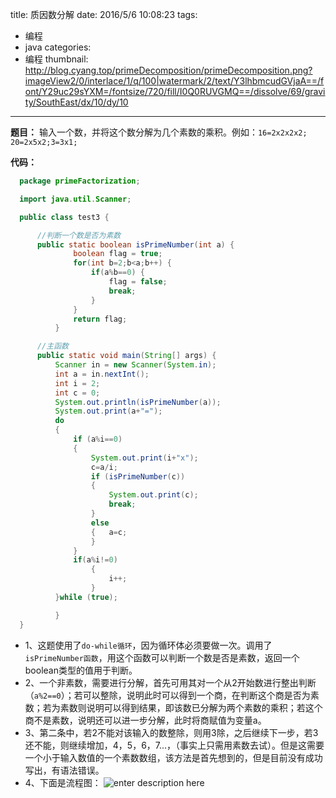 title: 质因数分解
date: 2016/5/6 10:08:23
tags:
- 编程
- java
categories:
- 编程
thumbnail: http://blog.cyang.top/primeDecomposition/primeDecomposition.png?imageView2/0/interlace/1/q/100|watermark/2/text/Y3lhbmcudGVjaA==/font/Y29uc29sYXM=/fontsize/720/fill/I0Q0RUVGMQ==/dissolve/69/gravity/SouthEast/dx/10/dy/10
---

**题目：** 输入一个数，并将这个数分解为几个素数的乘积。例如：`16=2x2x2x2; 20=2x5x2;3=3x1;`

<!-- more -->

**代码：**
```java
  package primeFactorization;

  import java.util.Scanner;

  public class test3 {

      //判断一个数是否为素数
      public static boolean isPrimeNumber(int a) {
              boolean flag = true;
              for(int b=2;b<a;b++) {
                  if(a%b==0) {
                      flag = false;
                      break;
                  }
              }
              return flag;
          }

      //主函数
      public static void main(String[] args) {
          Scanner in = new Scanner(System.in);
          int a = in.nextInt();
          int i = 2;
          int c = 0;
          System.out.println(isPrimeNumber(a));
          System.out.print(a+"=");
          do
          {
              if (a%i==0)
              {
                  System.out.print(i+"x");
                  c=a/i;
                  if (isPrimeNumber(c))
                  {
                      System.out.print(c);
                      break;
                  }
                  else
                  {   a=c;
                  }
              }
              if(a%i!=0)
                  {
                      i++;
                  }
          }while (true);

          }
  }
```

+ 1、这题使用了`do-while循环`，因为循环体必须要做一次。调用了`isPrimeNumber函数`，用这个函数可以判断一个数是否是素数，返回一个boolean类型的值用于判断。
+ 2、一个非素数，需要进行分解，首先可用其对一个从2开始数进行整出判断（`a%2==0`）；若可以整除，说明此时可以得到一个商，在判断这个商是否为素数；若为素数则说明可以得到结果，即该数已分解为两个素数的乘积；若这个商不是素数，说明还可以进一步分解，此时将商赋值为变量a。
+ 3、第二条中，若2不能对该输入的数整除，则用3除，之后继续下一步，若3还不能，则继续增加，4，5，6，7...，（事实上只需用素数去试）。但是这需要一个小于输入数值的一个素数数组，该方法是首先想到的，但是目前没有成功写出，有语法错误。
+ 4、下面是流程图：
![enter description here](http://blog.cyang.top/primeDecomposition/primeDecomposition.png?imageView2/0/interlace/1/q/100|watermark/2/text/Y3lhbmcudGVjaA==/font/Y29uc29sYXM=/fontsize/720/fill/I0Q0RUVGMQ==/dissolve/69/gravity/SouthEast/dx/10/dy/10)
